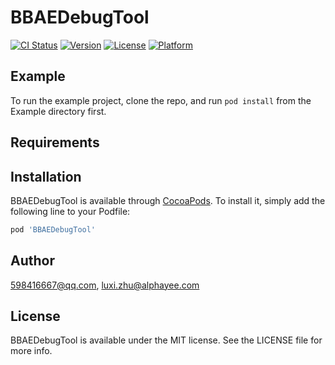 # BBAEDebugTool

[![CI Status](https://img.shields.io/travis/598416667@qq.com/BBAEDebugTool.svg?style=flat)](https://travis-ci.org/598416667@qq.com/BBAEDebugTool)
[![Version](https://img.shields.io/cocoapods/v/BBAEDebugTool.svg?style=flat)](https://cocoapods.org/pods/BBAEDebugTool)
[![License](https://img.shields.io/cocoapods/l/BBAEDebugTool.svg?style=flat)](https://cocoapods.org/pods/BBAEDebugTool)
[![Platform](https://img.shields.io/cocoapods/p/BBAEDebugTool.svg?style=flat)](https://cocoapods.org/pods/BBAEDebugTool)

## Example

To run the example project, clone the repo, and run `pod install` from the Example directory first.

## Requirements

## Installation

BBAEDebugTool is available through [CocoaPods](https://cocoapods.org). To install
it, simply add the following line to your Podfile:

```ruby
pod 'BBAEDebugTool'
```

## Author

598416667@qq.com, luxi.zhu@alphayee.com

## License

BBAEDebugTool is available under the MIT license. See the LICENSE file for more info.
